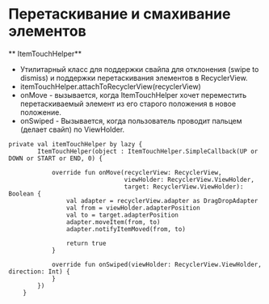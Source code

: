 # Перетаскивание и смахивание элементов

** ItemTouchHelper**

* Утилитарный класс для поддержки свайпа для отклонения (swipe to dismiss) и поддержки перетаскивания элементов в RecyclerView.
* itemTouchHelper.attachToRecyclerView(recyclerView)
* onMove - вызывается, когда ItemTouchHelper хочет переместить перетаскиваемый элемент из его старого положения в новое положение.
* onSwiped - Вызывается, когда пользователь проводит пальцем (делает свайп) по ViewHolder.

```
private val itemTouchHelper by lazy {
        ItemTouchHelper(object : ItemTouchHelper.SimpleCallback(UP or DOWN or START or END, 0) {

            override fun onMove(recyclerView: RecyclerView,
                                viewHolder: RecyclerView.ViewHolder,
                                target: RecyclerView.ViewHolder): Boolean {
                val adapter = recyclerView.adapter as DragDropAdapter
                val from = viewHolder.adapterPosition
                val to = target.adapterPosition
                adapter.moveItem(from, to)
                adapter.notifyItemMoved(from, to)

                return true
            }

            override fun onSwiped(viewHolder: RecyclerView.ViewHolder, direction: Int) {
            }
        })
    }
```

![](data:image/gif;base64,R0lGODlhAQABAPABAP///wAAACH5BAEKAAAALAAAAAABAAEAAAICRAEAOw==)![](data:image/gif;base64,R0lGODlhAQABAPABAP///wAAACH5BAEKAAAALAAAAAABAAEAAAICRAEAOw== "Click and drag to move")
